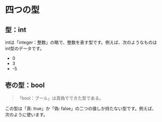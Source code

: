 

# 四つの型


## 型：int

intは「integer：整数」の略で、整数を表す型です。例えば、次のようなものはint型のデータです。

- 0
- 3
- -5



## 壱の型：bool

> 「bool：ブール」は真偽でできた型である。

この型は「真: true」か「偽: false」の二つの値しか持たない型です。例えば、次のように使います。

